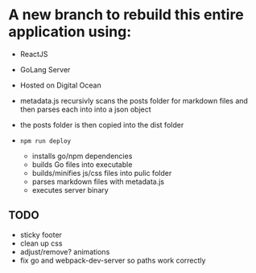 # A new branch to rebuild this entire application using:

- ReactJS
- GoLang Server
- Hosted on Digital Ocean

- metadata.js recursivly scans the posts folder for markdown files and then parses each into into a json object
- the posts folder is then copied into the dist folder

- `npm run deploy`
    - installs go/npm dependencies
    - builds Go files into executable
    - builds/minifies js/css files into pulic folder
    - parses markdown files with metadata.js
    - executes server binary

## TODO
- sticky footer
- clean up css
- adjust/remove? animations
- fix go and webpack-dev-server so paths work correctly
